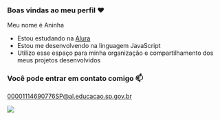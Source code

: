 ### Boas vindas ao meu perfil ❤️

Meu nome é Aninha
- Estou estudando na [Alura](https://www.alura.com.br)
- Estou me desenvolvendo na linguagem JavaScript
- Utilizo esse espaço para minha organização e compartilhamento dos meus projetos desenvolvidos

### Você pode entrar em contato comigo 📫

00001114690776SP@al.educacao.sp.gov.br


![](https://media1.tenor.com/m/G7SwjI3wUdgAAAAC/applaud-clapping.gif)
